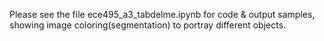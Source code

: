 Please see the file ece495_a3_tabdelme.ipynb for code & output samples, showing image coloring(segmentation) to portray different objects.
